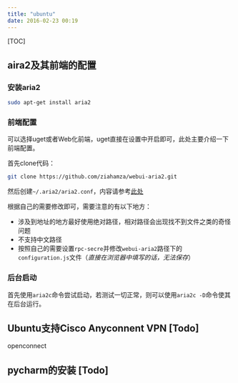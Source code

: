 ```yaml
---
title: "ubuntu"
date: 2016-02-23 00:19
---
```

[TOC]


## aira2及其前端的配置

### 安装aria2

```bash
sudo apt-get install aria2
```
### 前端配置

可以选择uget或者Web化前端，uget直接在设置中开启即可，此处主要介绍一下前端配置。

首先clone代码：

```bash
git clone https://github.com/ziahamza/webui-aria2.git
```

然后创建`~/.aria2/aria2.conf`，内容请参考[此处]( http://aria2c.com/usage.html)

根据自己的需要修改即可，需要注意的有以下地方：

- 涉及到地址的地方最好使用绝对路径，相对路径会出现找不到文件之类的奇怪问题
- 不支持中文路径
- 按照自己的需要设置`rpc-secre`并修改`webui-aria2`路径下的`configuration.js`文件（*直接在浏览器中填写的话，无法保存*）

### 后台启动

首先使用`aria2c`命令尝试启动，若测试一切正常，则可以使用`aria2c -D`命令使其在后台运行。

## Ubuntu支持Cisco Anyconnent VPN [Todo]
openconnect

## pycharm的安装 [Todo]

